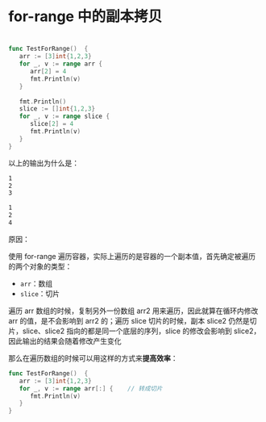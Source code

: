 # for-range 中的副本拷贝

<!--more-->
#


```go
func TestForRange()  {  
   arr := [3]int{1,2,3}  
   for _, v := range arr {  
      arr[2] = 4  
      fmt.Println(v)  
   }  
  
   fmt.Println()  
   slice := []int{1,2,3}  
   for _, v := range slice {  
      slice[2] = 4  
      fmt.Println(v)  
   }  
}
```

以上的输出为什么是：
```txt
1
2
3

1
2
4
```

原因：

使用 for-range 遍历容器，实际上遍历的是容器的一个副本值，首先确定被遍历的两个对象的类型：
- `arr`：数组
- `slice`：切片

遍历 arr 数组的时候，复制另外一份数组 arr2 用来遍历，因此就算在循环内修改 arr 的值，是不会影响到 arr2 的；遍历 slice 切片的时候，副本 slice2 仍然是切片，slice、slice2 指向的都是同一个底层的序列，slice 的修改会影响到 slice2，因此输出的结果会随着修改产生变化


那么在遍历数组的时候可以用这样的方式来**提高效率**：
```go {hl_lines=[3]}
func TestForRange()  {  
   arr := [3]int{1,2,3}  
   for _, v := range arr[:] {    // 转成切片
      fmt.Println(v)  
   }  
}
```
